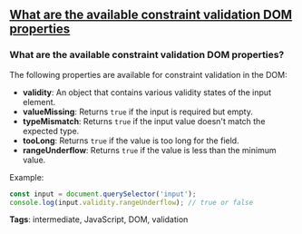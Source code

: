 ## [What are the available constraint validation DOM properties](#what-are-the-available-constraint-validation-dom-properties)

### What are the available constraint validation DOM properties?

The following properties are available for constraint validation in the DOM:

- **validity**: An object that contains various validity states of the input element.
- **valueMissing**: Returns `true` if the input is required but empty.
- **typeMismatch**: Returns `true` if the input value doesn't match the expected type.
- **tooLong**: Returns `true` if the value is too long for the field.
- **rangeUnderflow**: Returns `true` if the value is less than the minimum value.

Example:

```javascript
const input = document.querySelector('input');
console.log(input.validity.rangeUnderflow); // true or false
```

**Tags**: intermediate, JavaScript, DOM, validation



